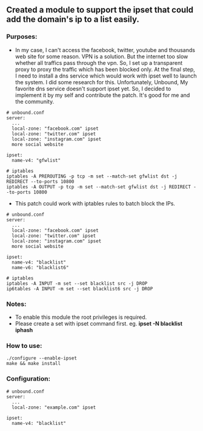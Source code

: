 ## Created a module to support the ipset that could add the domain's ip to a list easily.

### Purposes:
* In my case, I can't access the facebook, twitter, youtube and thousands web site for some reason. VPN is a solution. But the internet too slow whether all traffics pass through the vpn.
So, I set up a transparent proxy to proxy the traffic which has been blocked only.
At the final step, I need to install a dns service which would work with ipset well to launch the system.
I did some research for this. Unfortunately, Unbound, My favorite dns service doesn't support ipset yet. So, I decided to implement it by my self and contribute the patch. It's good for me and the community.
```
# unbound.conf
server:
  ...
  local-zone: "facebook.com" ipset
  local-zone: "twitter.com" ipset
  local-zone: "instagram.com" ipset
  more social website

ipset:
  name-v4: "gfwlist"
```
```
# iptables
iptables -A PREROUTING -p tcp -m set --match-set gfwlist dst -j REDIRECT --to-ports 10800
iptables -A OUTPUT -p tcp -m set --match-set gfwlist dst -j REDIRECT --to-ports 10800
```

* This patch could work with iptables rules to batch block the IPs.
```
# unbound.conf
server:
  ...
  local-zone: "facebook.com" ipset
  local-zone: "twitter.com" ipset
  local-zone: "instagram.com" ipset
  more social website

ipset:
  name-v4: "blacklist"
  name-v6: "blacklist6"
```
```
# iptables
iptables -A INPUT -m set --set blacklist src -j DROP
ip6tables -A INPUT -m set --set blacklist6 src -j DROP
```

### Notes:
* To enable this module the root privileges is required.
* Please create a set with ipset command first. eg. **ipset -N blacklist iphash**

### How to use:
```
./configure --enable-ipset
make && make install
```

### Configuration:
```
# unbound.conf
server:
  ...
  local-zone: "example.com" ipset

ipset:
  name-v4: "blacklist"
```
